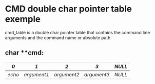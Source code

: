 # CMD double char pointer table exemple

cmd_table is a double char pointer table that contains the command line arguments and the command name or absolute path.

## char **cmd:

| ***0*** | ***1*** | ***2*** | ***3*** | ***NULL*** |
|------|-----------|-----------|-----------|------|
| *echo* | *argument1* | *argument2* | *argument3* | *NULL* |
